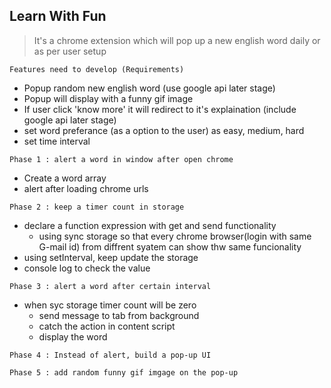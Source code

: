 ## Learn With Fun
> It's a chrome extension which will pop up a new english word daily or as per user setup

```
Features need to develop (Requirements)
```

 + Popup random new english word (use google api later stage)
 + Popup will display with a funny gif image
 + If user click 'know more' it will redirect to it's explaination (include google api later stage) 
 + set word preferance (as a option to the user) as easy, medium, hard
 + set time interval 


```
Phase 1 : alert a word in window after open chrome
```
+ Create a word array 
+ alert after loading chrome urls

```
Phase 2 : keep a timer count in storage
```
+ declare a function expression with get and send functionality
    + using sync storage so that every chrome browser(login with same G-mail id) from diffrent syatem can show thw same funcionality 
+ using setInterval, keep update the storage
+ console log to check the value

```
Phase 3 : alert a word after certain interval
```
+ when syc storage timer count will be zero 
    + send message to tab from background 
    + catch the action in content script
    + display the word

```
Phase 4 : Instead of alert, build a pop-up UI
```
 

```
Phase 5 : add random funny gif imgage on the pop-up
```